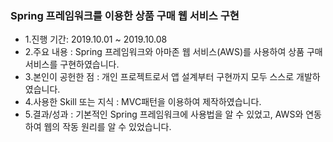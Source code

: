 ### Spring 프레임워크를 이용한 상품 구매 웹 서비스 구현

- 1.진행 기간: 2019.10.01 ~ 2019.10.08
- 2.주요 내용 : Spring 프레임워크와 아마존 웹 서비스(AWS)를 사용하여 상품 구매 서비스를 구현하였습니다.
- 3.본인이 공헌한 점 : 개인 프로젝트로서 앱 설계부터 구현까지 모두 스스로 개발하였습니다. 
- 4.사용한 Skill 또는 지식 : MVC패턴을 이용하여 제작하였습니다.
- 5.결과/성과 : 기본적인 Spring 프레임워크에 사용법을 알 수 있었고, AWS와 연동하여 웹의 작동 원리를 알 수 있었습니다.


